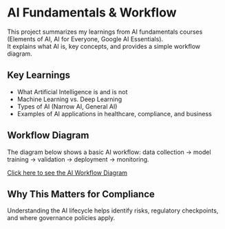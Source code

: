 # AI Fundamentals & Workflow

This project summarizes my learnings from AI fundamentals courses (Elements of AI, AI for Everyone, Google AI Essentials).  
It explains what AI is, key concepts, and provides a simple workflow diagram.

## Key Learnings
- What Artificial Intelligence is and is not
- Machine Learning vs. Deep Learning
- Types of AI (Narrow AI, General AI)
- Examples of AI applications in healthcare, compliance, and business

## Workflow Diagram
The diagram below shows a basic AI workflow: data collection → model training → validation → deployment → monitoring.

[Click here to see the AI Workflow Diagram](AI_Workflow.png)

## Why This Matters for Compliance
Understanding the AI lifecycle helps identify risks, regulatory checkpoints, and where governance policies apply.
